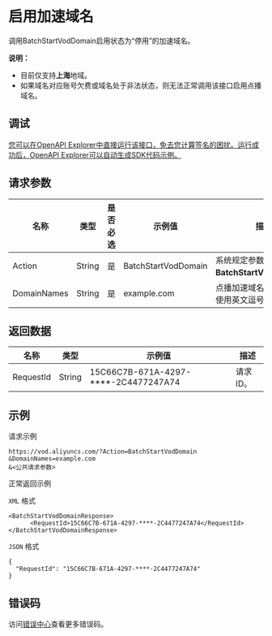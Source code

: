 # 启用加速域名

调用BatchStartVodDomain启用状态为“停用”的加速域名。

**说明：**

-   目前仅支持**上海**地域。
-   如果域名对应账号欠费或域名处于非法状态，则无法正常调用该接口启用点播域名。

## 调试

[您可以在OpenAPI Explorer中直接运行该接口，免去您计算签名的困扰。运行成功后，OpenAPI Explorer可以自动生成SDK代码示例。](https://api.aliyun.com/#product=vod&api=BatchStartVodDomain&type=RPC&version=2017-03-21)

## 请求参数

|名称|类型|是否必选|示例值|描述|
|--|--|----|---|--|
|Action|String|是|BatchStartVodDomain|系统规定参数。取值：**BatchStartVodDomain**。 |
|DomainNames|String|是|example.com|点播加速域名。多个域名使用英文逗号（,）分隔。 |

## 返回数据

|名称|类型|示例值|描述|
|--|--|---|--|
|RequestId|String|15C66C7B-671A-4297-\*\*\*\*-2C4477247A74|请求ID。 |

## 示例

请求示例

```
https://vod.aliyuncs.com/?Action=BatchStartVodDomain
&DomainNames=example.com
&<公共请求参数>
```

正常返回示例

`XML` 格式

```
<BatchStartVodDomainResponse>
      <RequestId>15C66C7B-671A-4297-****-2C4477247A74</RequestId>
</BatchStartVodDomainResponse>
```

`JSON` 格式

```
{
  "RequestId": "15C66C7B-671A-4297-****-2C4477247A74"
}
```

## 错误码

访问[错误中心](https://error-center.alibabacloud.com/status/product/vod)查看更多错误码。

